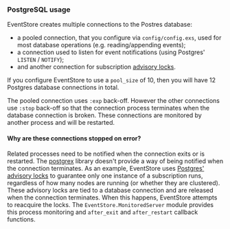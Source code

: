 ### PostgreSQL usage

EventStore creates multiple connections to the Postres database:

- a pooled connection, that you configure via `config/config.exs`, used for most database operations (e.g. reading/appending events);
- a connection used to listen for event notifications (using Postgres' `LISTEN` / `NOTIFY`);
- and another connection for subscription [advisory locks](https://www.postgresql.org/docs/current/static/explicit-locking.html#ADVISORY-LOCKS).

If you configure EventStore to use a `pool_size` of 10, then you will have 12 Postgres database connections in total.

The pooled connection uses `:exp` back-off. However the other connections use `:stop` back-off so that the connection process terminates when the database connection is broken. These connections are monitored by another process and will be restarted.

#### Why are these connections stopped on error?

Related processes need to be notified when the connection exits or is restarted. The [postgrex](https://hexdocs.pm/postgrex/) library doesn't provide a way of being notified when the connection terminates. As an example, EventStore uses [Postgres' advisory locks](https://www.postgresql.org/docs/current/static/explicit-locking.html#ADVISORY-LOCKS) to guarantee only one instance of a subscription runs, regardless of how many nodes are running (or whether they are clustered). These advisory locks are tied to a database connection and are released when the connection terminates. When this happens, EventStore attempts to reacquire the locks. The `EventStore.MonitoredServer` module provides this process monitoring and `after_exit` and `after_restart` callback functions.
